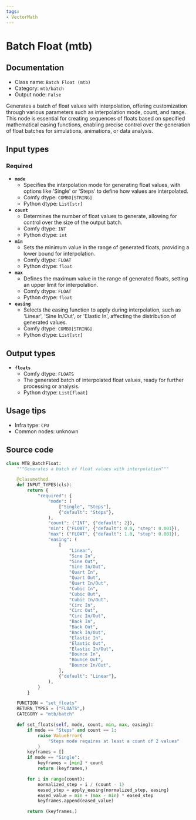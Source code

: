```yaml
---
tags:
- VectorMath
---
```


# Batch Float (mtb)
## Documentation
- Class name: `Batch Float (mtb)`
- Category: `mtb/batch`
- Output node: `False`

Generates a batch of float values with interpolation, offering customization through various parameters such as interpolation mode, count, and range. This node is essential for creating sequences of floats based on specified mathematical easing functions, enabling precise control over the generation of float batches for simulations, animations, or data analysis.
## Input types
### Required
- **`mode`**
    - Specifies the interpolation mode for generating float values, with options like 'Single' or 'Steps' to define how values are interpolated.
    - Comfy dtype: `COMBO[STRING]`
    - Python dtype: `List[str]`
- **`count`**
    - Determines the number of float values to generate, allowing for control over the size of the output batch.
    - Comfy dtype: `INT`
    - Python dtype: `int`
- **`min`**
    - Sets the minimum value in the range of generated floats, providing a lower bound for interpolation.
    - Comfy dtype: `FLOAT`
    - Python dtype: `float`
- **`max`**
    - Defines the maximum value in the range of generated floats, setting an upper limit for interpolation.
    - Comfy dtype: `FLOAT`
    - Python dtype: `float`
- **`easing`**
    - Selects the easing function to apply during interpolation, such as 'Linear', 'Sine In/Out', or 'Elastic In', affecting the distribution of generated values.
    - Comfy dtype: `COMBO[STRING]`
    - Python dtype: `List[str]`
## Output types
- **`floats`**
    - Comfy dtype: `FLOATS`
    - The generated batch of interpolated float values, ready for further processing or analysis.
    - Python dtype: `List[float]`
## Usage tips
- Infra type: `CPU`
- Common nodes: unknown


## Source code
```python
class MTB_BatchFloat:
    """Generates a batch of float values with interpolation"""

    @classmethod
    def INPUT_TYPES(cls):
        return {
            "required": {
                "mode": (
                    ["Single", "Steps"],
                    {"default": "Steps"},
                ),
                "count": ("INT", {"default": 2}),
                "min": ("FLOAT", {"default": 0.0, "step": 0.001}),
                "max": ("FLOAT", {"default": 1.0, "step": 0.001}),
                "easing": (
                    [
                        "Linear",
                        "Sine In",
                        "Sine Out",
                        "Sine In/Out",
                        "Quart In",
                        "Quart Out",
                        "Quart In/Out",
                        "Cubic In",
                        "Cubic Out",
                        "Cubic In/Out",
                        "Circ In",
                        "Circ Out",
                        "Circ In/Out",
                        "Back In",
                        "Back Out",
                        "Back In/Out",
                        "Elastic In",
                        "Elastic Out",
                        "Elastic In/Out",
                        "Bounce In",
                        "Bounce Out",
                        "Bounce In/Out",
                    ],
                    {"default": "Linear"},
                ),
            }
        }

    FUNCTION = "set_floats"
    RETURN_TYPES = ("FLOATS",)
    CATEGORY = "mtb/batch"

    def set_floats(self, mode, count, min, max, easing):
        if mode == "Steps" and count == 1:
            raise ValueError(
                "Steps mode requires at least a count of 2 values"
            )
        keyframes = []
        if mode == "Single":
            keyframes = [min] * count
            return (keyframes,)

        for i in range(count):
            normalized_step = i / (count - 1)
            eased_step = apply_easing(normalized_step, easing)
            eased_value = min + (max - min) * eased_step
            keyframes.append(eased_value)

        return (keyframes,)

```
